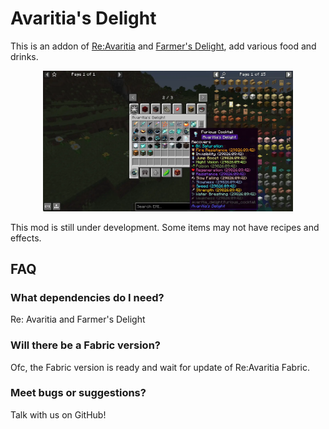# Avaritia's Delight

This is an addon of [Re:Avaritia](https://www.curseforge.com/minecraft/mc-mods/re-avaritia) and [Farmer's Delight](https://www.curseforge.com/minecraft/mc-mods/farmers-delight), add various food and drinks.

<div align=center><img src="https://raw.githubusercontent.com/Nova-Committee/AvaritiaDelight/refs/heads/master/img/1.webp" style="width:400px;text-align:center;" alt=""></img></div>

This mod is still under development. Some items may not have recipes and effects.

## FAQ

### What dependencies do I need?

Re: Avaritia and Farmer's Delight

### Will there be a Fabric version?

Ofc, the Fabric version is ready and wait for update of Re:Avaritia Fabric.

### Meet bugs or suggestions?

Talk with us on GitHub!